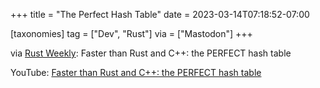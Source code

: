 +++
title = "The Perfect Hash Table"
date = 2023-03-14T07:18:52-07:00

[taxonomies]
tag = ["Dev", "Rust"]
via = ["Mastodon"]
+++

via [Rust Weekly](https://mastodon.social/@rust_discussions/110022036425778496): Faster than Rust and C++: the PERFECT hash table

<!-- more -->

YouTube: [Faster than Rust and C++: the PERFECT hash table](https://youtu.be/DMQ_HcNSOAI)
